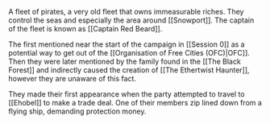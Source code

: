A fleet of pirates, a very old fleet that owns immeasurable riches. They control the seas and especially the area around [[Snowport]]. The captain of the fleet is known as [[Captain Red Beard]].

The first mentioned near the start of the campaign in [[Session 0]] as a potential way to get out of the [[Organisation of Free Cities (OFC)|OFC]]. Then they were later mentioned by the family found in the [[The Black Forest]] and indirectly caused the creation of [[The Ethertwist Haunter]], however they are unaware of this fact.

They made their first appearance when the party attempted to travel to [[Ehobel]] to make a trade deal. One of their members zip lined down from a flying ship, demanding protection money. 